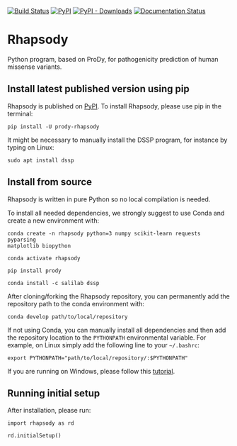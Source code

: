 [![Build Status](https://travis-ci.com/prody/rhapsody.svg?branch=master)](https://travis-ci.com/prody/rhapsody)
[![PyPI](https://img.shields.io/pypi/v/prody-rhapsody.svg)](https://pypi.org/project/prody-rhapsody/)
[![PyPI - Downloads](https://img.shields.io/pypi/dm/prody-rhapsody.svg)](http://rhapsody.csb.pitt.edu/download.php)
[![Documentation Status](https://readthedocs.org/projects/rhapsody/badge/?version=latest)](https://rhapsody.readthedocs.io/en/latest/?badge=latest)

# Rhapsody
Python program, based on ProDy, for pathogenicity prediction of human
missense variants.

## Install latest published version using pip
Rhapsody is published on [PyPI](https://pypi.org/). To install Rhapsody,
please use pip in the terminal:
```console
pip install -U prody-rhapsody
```
It might be necessary to manually install the DSSP program, for instance
by typing on Linux:
```console
sudo apt install dssp
```

## Install from source
Rhapsody is written in pure Python so no local compilation is needed.

To install all needed dependencies, we strongly suggest to use Conda and create
a new environment with:
```console
conda create -n rhapsody python=3 numpy scikit-learn requests pyparsing
matplotlib biopython

conda activate rhapsody

pip install prody

conda install -c salilab dssp
```

After cloning/forking the Rhapsody repository, you can permanently add the
repository path to the conda environment with:
```console
conda develop path/to/local/repository
```

If not using Conda, you can manually install all dependencies and then add
the repository location to the `PYTHONPATH` environmental variable. For
example, on Linux simply add the following line to your `~/.bashrc`:
```console
export PYTHONPATH="path/to/local/repository/:$PYTHONPATH"
```

If you are running on Windows, please follow this
[tutorial](https://stackoverflow.com/a/4855685).

## Running initial setup

After installation, please run:
```console
import rhapsody as rd

rd.initialSetup()
```
